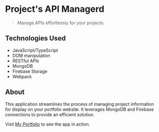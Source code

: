 # Project's API Managerd

> Manage APIs effortlessly for your projects.

## Technologies Used

- JavaScript/TypeScript
- DOM manipulation
- RESTful APIs
- MongoDB
- Firebase Storage
- Webpack

## About

This application streamlines the process of managing project information for display on your portfolio website. It leverages MongoDB and Firebase connections to provide an efficient solution.

Visit [My Portfolio](http://localhost:3000) to see the app in action.
